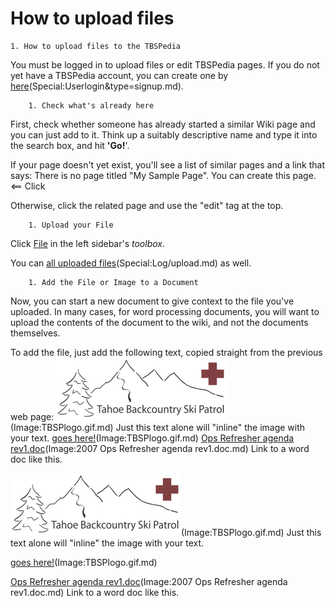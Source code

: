 # How to upload files

    1. How to upload files to the TBSPedia
You must be logged in to upload files or edit TBSPedia pages. If you do not yet have a TBSPedia
account, you can create one by [here](clicking)(Special:Userlogin&type=signup.md).

        1. Check what's already here
First, check whether someone has already started a similar Wiki page and you 
can just add to it. Think up a suitably descriptive name and type it into
the search box, and hit **'Go!**'. 

If your page doesn't yet exist, you'll see a list of similar pages and a link that
says: 
 There is no page titled "My Sample Page". You can create this page. <== Click

Otherwise, click the related page and use the "edit" tag at the top.


        1. Upload your File
Click [File]([Special:Upload|Upload) in the left sidebar's *toolbox*.

You can [all uploaded files](View)(Special:Log/upload.md) as well. 

        1. Add the File or Image to a Document
Now, you can start a new document to give context to the file you've uploaded.
In many cases, for word processing documents, you will want to upload the contents
of the document to the wiki, and not the documents themselves. 

To add the file, just add the following text, copied straight from the previous web page:
  <nowiki>![TBSPlogo.gif](images/TBSPlogo.gif)(Image:TBSPlogo.gif.md)</nowiki> Just this text alone will "inline" the image with your text.
  <nowiki>[goes here!](thumbnail|Caption)(Image:TBSPlogo.gif.md)</nowiki>
  <nowiki>[Ops Refresher agenda rev1.doc](Image:2007)(Image:2007 Ops Refresher agenda rev1.doc.md)</nowiki> Link to a word doc like this.

![TBSPlogo.gif](images/TBSPlogo.gif)(Image:TBSPlogo.gif.md) Just this text alone will "inline" the image with your text.

[goes here!](thumbnail|Caption)(Image:TBSPlogo.gif.md)

[Ops Refresher agenda rev1.doc](Image:2007)(Image:2007 Ops Refresher agenda rev1.doc.md) Link to a word doc like this.